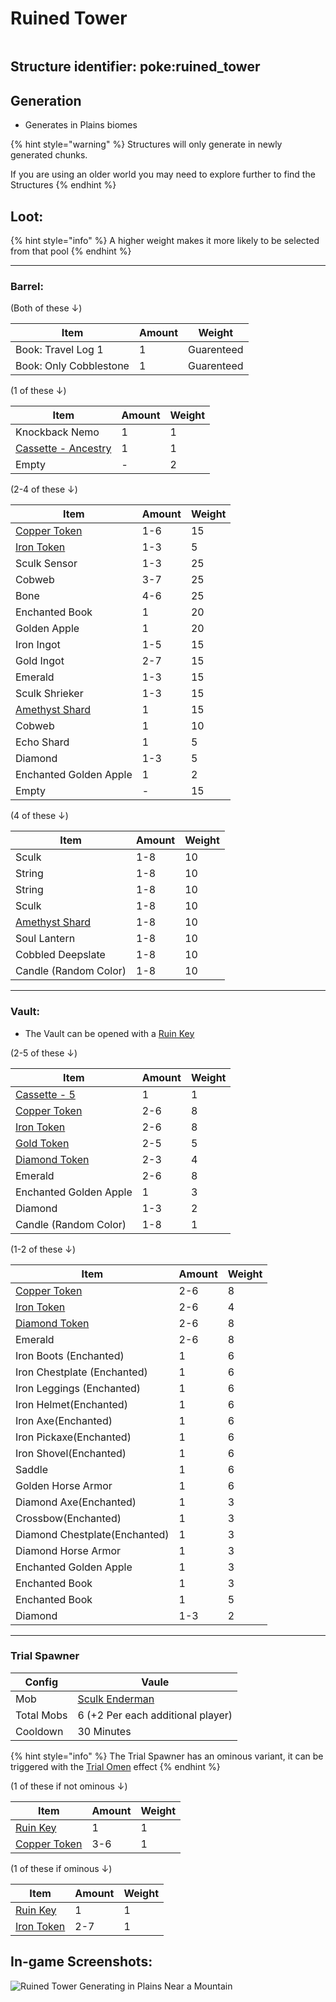 # Ruined Tower

<figure><img src="https://github.com/ItsMePok/PFE/assets/136857747/e279d8b6-9df9-40ca-a3b2-313b76087e69" alt=""><figcaption></figcaption></figure>



## **Structure identifier:** poke:ruined\_tower

## Generation

* Generates in Plains biomes

{% hint style="warning" %}
Structures will only generate in newly generated chunks.&#x20;

If you are using an older world you may need to explore further to find the Structures
{% endhint %}

## Loot:

{% hint style="info" %}
A higher weight makes it more likely to be selected from that pool
{% endhint %}

***

### **Barrel:**

(Both of these ↓)

| Item                   | Amount | Weight     |
| ---------------------- | ------ | ---------- |
| Book: Travel Log 1     | 1      | Guarenteed |
| Book: Only Cobblestone | 1      | Guarenteed |

(1 of these ↓)

| Item                                                                          | Amount | Weight |
| ----------------------------------------------------------------------------- | ------ | ------ |
| Knockback Nemo                                                                | 1      | 1      |
| [Cassette - Ancestry](https://github.com/ItsMePok/PFE/wiki/Cassette-Ancestry) | 1      | 1      |
| Empty                                                                         | -      | 2      |

(2-4 of these ↓)

| Item                                                                                                                                                                              | Amount | Weight |
| --------------------------------------------------------------------------------------------------------------------------------------------------------------------------------- | ------ | ------ |
| [<img src="https://github.com/ItsMePok/PFE/assets/136857747/1c78ba2a-4a5b-4b7b-83ff-ed21aa75ebd8" alt="" data-size="line">Copper Token](../items/currency/tokens/copper-token.md) | 1-6    | 15     |
| [<img src="https://github.com/ItsMePok/PFE/assets/136857747/aa3d5a31-9866-4bd1-bc09-ba7fa6775f7e" alt="" data-size="line">Iron Token](../items/currency/tokens/iron-token.md)     | 1-3    | 5      |
| Sculk Sensor                                                                                                                                                                      | 1-3    | 25     |
| Cobweb                                                                                                                                                                            | 3-7    | 25     |
| Bone                                                                                                                                                                              | 4-6    | 25     |
| Enchanted Book                                                                                                                                                                    | 1      | 20     |
| Golden Apple                                                                                                                                                                      | 1      | 20     |
| Iron Ingot                                                                                                                                                                        | 1-5    | 15     |
| Gold Ingot                                                                                                                                                                        | 2-7    | 15     |
| Emerald                                                                                                                                                                           | 1-3    | 15     |
| Sculk Shrieker                                                                                                                                                                    | 1-3    | 15     |
| [<img src="https://minecraft.wiki/images/Amethyst_Shard_JE2_BE1.png?56555" alt="" data-size="line">Amethyst Shard](https://minecraft.wiki/w/Amethyst_Shard)                       | 1      | 15     |
| Cobweb                                                                                                                                                                            | 1      | 10     |
| Echo Shard                                                                                                                                                                        | 1      | 5      |
| Diamond                                                                                                                                                                           | 1-3    | 5      |
| Enchanted Golden Apple                                                                                                                                                            | 1      | 2      |
| Empty                                                                                                                                                                             | -      | 15     |

(4 of these ↓)

| Item                                                                                                                                                        | Amount | Weight |
| ----------------------------------------------------------------------------------------------------------------------------------------------------------- | ------ | ------ |
| Sculk                                                                                                                                                       | 1-8    | 10     |
| String                                                                                                                                                      | 1-8    | 10     |
| String                                                                                                                                                      | 1-8    | 10     |
| Sculk                                                                                                                                                       | 1-8    | 10     |
| [<img src="https://minecraft.wiki/images/Amethyst_Shard_JE2_BE1.png?56555" alt="" data-size="line">Amethyst Shard](https://minecraft.wiki/w/Amethyst_Shard) | 1-8    | 10     |
| Soul Lantern                                                                                                                                                | 1-8    | 10     |
| Cobbled Deepslate                                                                                                                                           | 1-8    | 10     |
| Candle (Random Color)                                                                                                                                       | 1-8    | 10     |

***

### **Vault:**

* The Vault can be opened with a [Ruin Key](https://github.com/ItsMePok/PFE/wiki/Ruin-Key)

(2-5 of these ↓)

| Item                                                                                                                                                                              | Amount | Weight |
| --------------------------------------------------------------------------------------------------------------------------------------------------------------------------------- | ------ | ------ |
| [Cassette - 5](https://github.com/ItsMePok/PFE/wiki/Cassette-5)                                                                                                                   | 1      | 1      |
| [<img src="https://github.com/ItsMePok/PFE/assets/136857747/1c78ba2a-4a5b-4b7b-83ff-ed21aa75ebd8" alt="" data-size="line">Copper Token](../items/currency/tokens/copper-token.md) | 2-6    | 8      |
| [<img src="https://github.com/ItsMePok/PFE/assets/136857747/aa3d5a31-9866-4bd1-bc09-ba7fa6775f7e" alt="" data-size="line">Iron Token](../items/currency/tokens/iron-token.md)     | 2-6    | 8      |
| [Gold Token](https://pfewiki.gitbook.io/home/items/tokens/gold-token)                                                                                                             | 2-5    | 5      |
| [Diamond Token](https://pfewiki.gitbook.io/home/items/tokens/diamond-token)                                                                                                       | 2-3    | 4      |
| Emerald                                                                                                                                                                           | 2-6    | 8      |
| Enchanted Golden Apple                                                                                                                                                            | 1      | 3      |
| Diamond                                                                                                                                                                           | 1-3    | 2      |
| Candle (Random Color)                                                                                                                                                             | 1-8    | 1      |

(1-2 of these ↓)

| Item                                                                                                                                                                              | Amount | Weight |
| --------------------------------------------------------------------------------------------------------------------------------------------------------------------------------- | ------ | ------ |
| [<img src="https://github.com/ItsMePok/PFE/assets/136857747/1c78ba2a-4a5b-4b7b-83ff-ed21aa75ebd8" alt="" data-size="line">Copper Token](../items/currency/tokens/copper-token.md) | 2-6    | 8      |
| [<img src="https://github.com/ItsMePok/PFE/assets/136857747/aa3d5a31-9866-4bd1-bc09-ba7fa6775f7e" alt="" data-size="line">Iron Token](../items/currency/tokens/iron-token.md)     | 2-6    | 4      |
| [Diamond Token](https://pfewiki.gitbook.io/home/items/tokens/diamond-token)                                                                                                       | 2-6    | 8      |
| Emerald                                                                                                                                                                           | 2-6    | 8      |
| Iron Boots (Enchanted)                                                                                                                                                            | 1      | 6      |
| Iron Chestplate (Enchanted)                                                                                                                                                       | 1      | 6      |
| Iron Leggings (Enchanted)                                                                                                                                                         | 1      | 6      |
| Iron Helmet(Enchanted)                                                                                                                                                            | 1      | 6      |
| Iron Axe(Enchanted)                                                                                                                                                               | 1      | 6      |
| Iron Pickaxe(Enchanted)                                                                                                                                                           | 1      | 6      |
| Iron Shovel(Enchanted)                                                                                                                                                            | 1      | 6      |
| Saddle                                                                                                                                                                            | 1      | 6      |
| Golden Horse Armor                                                                                                                                                                | 1      | 6      |
| Diamond Axe(Enchanted)                                                                                                                                                            | 1      | 3      |
| Crossbow(Enchanted)                                                                                                                                                               | 1      | 3      |
| Diamond Chestplate(Enchanted)                                                                                                                                                     | 1      | 3      |
| Diamond Horse Armor                                                                                                                                                               | 1      | 3      |
| Enchanted Golden Apple                                                                                                                                                            | 1      | 3      |
| Enchanted Book                                                                                                                                                                    | 1      | 3      |
| Enchanted Book                                                                                                                                                                    | 1      | 5      |
| Diamond                                                                                                                                                                           | 1-3    | 2      |

***

### Trial Spawner

| Config     | Vaule                                                                 |
| ---------- | --------------------------------------------------------------------- |
| Mob        | [Sculk Enderman](https://github.com/ItsMePok/PFE/wiki/Sculk-Enderman) |
| Total Mobs | 6 (+2 Per each additional player)                                     |
| Cooldown   | 30 Minutes                                                            |

{% hint style="info" %}
The Trial Spawner has an ominous variant, it can be triggered with the [Trial Omen](https://minecraft.wiki/w/Trial_Omen) effect
{% endhint %}

(1 of these if not ominous ↓)

| Item                                                                                                                                                                              | Amount | Weight |
| --------------------------------------------------------------------------------------------------------------------------------------------------------------------------------- | ------ | ------ |
| [Ruin Key](https://github.com/ItsMePok/PFE/wiki/Ruin-Key)                                                                                                                         | 1      | 1      |
| [<img src="https://github.com/ItsMePok/PFE/assets/136857747/1c78ba2a-4a5b-4b7b-83ff-ed21aa75ebd8" alt="" data-size="line">Copper Token](../items/currency/tokens/copper-token.md) | 3-6    | 1      |

(1 of these if ominous ↓)

| Item                                                                                                                                                                          | Amount | Weight |
| ----------------------------------------------------------------------------------------------------------------------------------------------------------------------------- | ------ | ------ |
| [Ruin Key](https://github.com/ItsMePok/PFE/wiki/Ruin-Key)                                                                                                                     | 1      | 1      |
| [<img src="https://github.com/ItsMePok/PFE/assets/136857747/aa3d5a31-9866-4bd1-bc09-ba7fa6775f7e" alt="" data-size="line">Iron Token](../items/currency/tokens/iron-token.md) | 2-7    | 1      |

## In-game Screenshots:

![Ruined Tower Generating in Plains Near a Mountain](https://github.com/ItsMePok/PFE/assets/136857747/d0f48371-9306-4b02-a1d9-5b0ff0d6c434)
